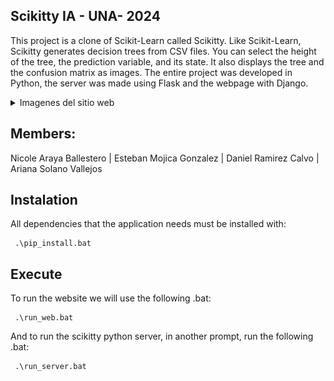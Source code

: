 ## Scikitty IA - UNA- 2024

This project is a clone of Scikit-Learn called Scikitty. Like Scikit-Learn, Scikitty generates decision trees from CSV files. You can select the height of the tree, the prediction variable, and its state. It also displays the tree and the confusion matrix as images. The entire project was developed in Python, the server was made using Flask and the webpage with Django.

<details>
 <summary>Imagenes del sitio web</summary>

 ![sckitty1](scikitty_webpage_photos/scikitty1.png)
 ![sckitty2](scikitty_webpage_photos/scikitty2.png)
 ![sckitty3](scikitty_webpage_photos/scikitty3.png)
 ![sckitty4](scikitty_webpage_photos/scikitty4.png)
 ![sckitty5](scikitty_webpage_photos/scikitty5.png)
 ![sckitty6](scikitty_webpage_photos/scikitty6.png)
</details>

## Members:
Nicole Araya Ballestero | Esteban Mojica Gonzalez | Daniel Ramirez Calvo | Ariana Solano Vallejos 

## Instalation

All dependencies that the application needs must be installed with:

```
 .\pip_install.bat
```

## Execute

To run the website we will use the following .bat:

```
 .\run_web.bat
```

And to run the scikitty python server, in another prompt, run the following .bat:

```
 .\run_server.bat
```
